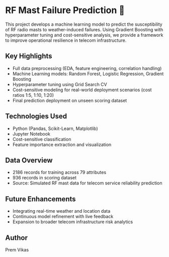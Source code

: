 # RF Mast Failure Prediction 📡

This project develops a machine learning model to predict the susceptibility of RF radio masts to weather-induced failures. Using Gradient Boosting with hyperparameter tuning and cost-sensitive analysis, we provide a framework to improve operational resilience in telecom infrastructure.

## Key Highlights
- Full data preprocessing (EDA, feature engineering, correlation handling)
- Machine Learning models: Random Forest, Logistic Regression, Gradient Boosting
- Hyperparameter tuning using Grid Search CV
- Cost-sensitive modeling for real-world deployment scenarios (cost ratios 1:5, 1:10, 1:20)
- Final prediction deployment on unseen scoring dataset

## Technologies Used
- Python (Pandas, Scikit-Learn, Matplotlib)
- Jupyter Notebook
- Cost-sensitive classification
- Feature importance extraction and visualization

## Data Overview
- 2186 records for training across 79 attributes
- 936 records in scoring dataset
- Source: Simulated RF mast data for telecom service reliability prediction

## Future Enhancements
- Integrating real-time weather and location data
- Continuous model refinement with live feedback
- Expansion to broader telecom infrastructure risk analytics

## Author
Prem Vikas
